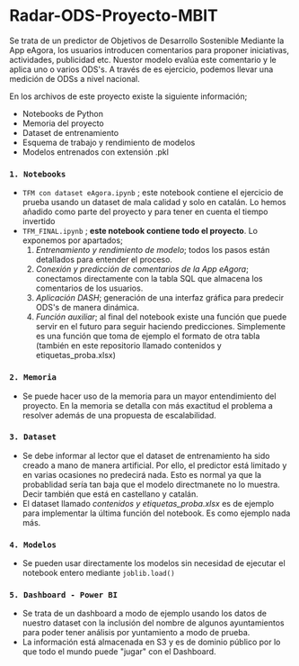 # Radar-ODS-Proyecto-MBIT
Se trata de un predictor de Objetivos de Desarrollo Sostenible Mediante la App eAgora, los usuarios introducen comentarios para proponer iniciativas, actividades, publicidad etc. Nuestor modelo evalúa este comentario y le aplica uno o varios ODS's. A través de es ejercicio, podemos llevar una medición de ODSs a nivel nacional.

En los archivos de este proyecto existe la siguiente información;
 - Notebooks de Python
 - Memoria del proyecto
 - Dataset de entrenamiento
 - Esquema de trabajo y rendimiento de modelos
 - Modelos entrenados con extensión .pkl
 
### `1. Notebooks`
 - `TFM con dataset eAgora.ipynb` ; este notebook contiene el ejercicio de prueba usando un dataset de mala calidad y solo en catalán. Lo hemos añadido como parte del proyecto y para tener en cuenta el tiempo invertido
 - `TFM_FINAL.ipynb` ; **este notebook contiene todo el proyecto**. Lo exponemos por apartados;
    1. *Entrenamiento y rendimiento de modelo*; todos los pasos están detallados para entender el proceso.
    2. *Conexión y predicción de comentarios de la App eAgora*; conectamos directamente con la tabla SQL que almacena los comentarios de los usuarios.
    3. *Aplicación DASH*; generación de una interfaz gráfica para predecir ODS's de manera dinámica.
    4. *Función auxiliar*; al final del notebook existe una función que puede servir en el futuro para seguir haciendo predicciones. Simplemente es una función que toma de ejemplo el formato de otra tabla (también en este repositorio llamado contenidos y etiquetas_proba.xlsx)
 
### `2. Memoria`
 - Se puede hacer uso de la memoria para un mayor entendimiento del proyecto. En la memoria se detalla con más exactitud el problema a resolver además de una propuesta de escalabilidad.

### `3. Dataset`
 - Se debe informar al lector que el dataset de entrenamiento ha sido creado a mano de manera artificial. Por ello, el predictor está limitado y en varias ocasiones no predecirá nada. Esto es normal ya que la probablidad sería tan baja que el modelo directmanete no lo muestra. Decir también que está en castellano y catalán.
 - El dataset llamado *contenidos y etiquetas_proba.xlsx* es de ejemplo para implementar la última función del notebook. Es como ejemplo nada más.

### `4. Modelos`
 - Se pueden usar directamente los modelos sin necesidad de ejecutar el notebook entero mediante `joblib.load()`

### `5. Dashboard - Power BI`
 - Se trata de un dashboard a modo de ejemplo usando los datos de nuestro dataset con la inclusión del nombre de algunos ayuntamientos para poder tener análisis por yuntamiento a modo de prueba.
 - La información está almacenada en S3 y es de dominio público por lo que todo el mundo puede "jugar" con el Dashboard.
